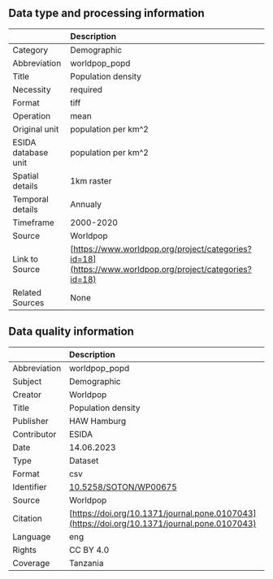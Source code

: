 ## Data type and processing information 

|                     | Description                                                                                            |
|:--------------------|:-------------------------------------------------------------------------------------------------------|
| Category            | Demographic                                                                                            |
| Abbreviation        | worldpop_popd                                                                                          |
| Title               | Population density                                                                                     |
| Necessity           | required                                                                                               |
| Format              | tiff                                                                                                   |
| Operation           | mean                                                                                                   |
| Original unit       | population per km^2                                                                                    |
| ESIDA database unit | population per km^2                                                                                    |
| Spatial details     | 1km raster                                                                                             |
| Temporal details    | Annualy                                                                                                |
| Timeframe           | 2000-2020                                                                                              |
| Source              | Worldpop                                                                                               |
| Link to Source      | [https://www.worldpop.org/project/categories?id=18](https://www.worldpop.org/project/categories?id=18) |
| Related Sources     | None                                                                                                   |

## Data quality information 

|              | Description                                                                                  |
|:-------------|:---------------------------------------------------------------------------------------------|
| Abbreviation | worldpop_popd                                                                                |
| Subject      | Demographic                                                                                  |
| Creator      | Worldpop                                                                                     |
| Title        | Population density                                                                           |
| Publisher    | HAW Hamburg                                                                                  |
| Contributor  | ESIDA                                                                                        |
| Date         | 14.06.2023                                                                                   |
| Type         | Dataset                                                                                      |
| Format       | csv                                                                                          |
| Identifier   | [10.5258/SOTON/WP00675](https://doi.org/10.5258/SOTON/WP00675)                               |
| Source       | Worldpop                                                                                     |
| Citation     | [https://doi.org/10.1371/journal.pone.0107043](https://doi.org/10.1371/journal.pone.0107043) |
| Language     | eng                                                                                          |
| Rights       | CC BY 4.0                                                                                    |
| Coverage     | Tanzania                                                                                     |